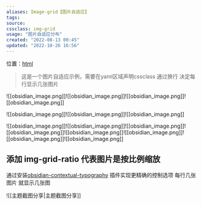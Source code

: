 ```yaml
---
aliases: Image-grid【图片自适应】
tags: 
source:
cssclass: img-grid  
usage: "图片自适应分布"
created: "2022-08-13 00:45"
updated: "2022-10-26 16:56"
---
```


位置：[html](https://blog.csdn.net/weixin_42528296/article/details/117990384)

>  这是一个图片自适应示例，需要在yaml区域声明cssclass
>  通过换行 决定每行显示几张图片
>

![[obsidian_image.png]]![[obsidian_image.png]]![[obsidian_image.png]]![[obsidian_image.png]]

![[obsidian_image.png]]![[obsidian_image.png]]![[obsidian_image.png]]

![[obsidian_image.png]]![[obsidian_image.png]]![[obsidian_image.png]]![[obsidian_image.png]]![[obsidian_image.png]]![[obsidian_image.png]]![[obsidian_image.png]]![[obsidian_image.png]]

## 添加 img-grid-ratio 代表图片是按比例缩放
通过安装[obsidian-contextual-typography](obsidian://show-plugin?id=obsidian-contextual-typography)
插件实现更精确的控制选项
每行几张图片 就显示几张图

![[主题截图分享|主题截图分享]]

